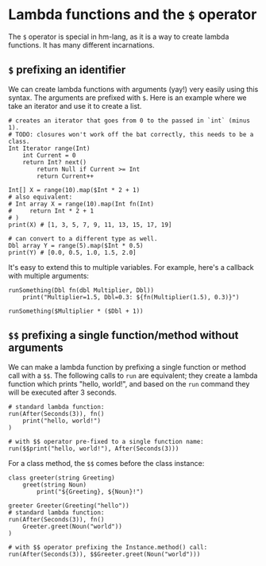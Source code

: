 # Lambda functions and the `$` operator

The `$` operator is special in hm-lang, as it is a way to create
lambda functions.  It has many different incarnations.

## `$` prefixing an identifier

We can create lambda functions with arguments (yay!) very easily using
this syntax.  The arguments are prefixed with `$`.  Here is an example
where we take an iterator and use it to create a list.

```
# creates an iterator that goes from 0 to the passed in `int` (minus 1).
# TODO: closures won't work off the bat correctly, this needs to be a class.
Int Iterator range(Int)
    int Current = 0
    return Int? next()
        return Null if Current >= Int
        return Current++

Int[] X = range(10).map($Int * 2 + 1)
# also equivalent:
# Int array X = range(10).map(Int fn(Int)
#     return Int * 2 + 1
# )
print(X) # [1, 3, 5, 7, 9, 11, 13, 15, 17, 19]

# can convert to a different type as well.
Dbl array Y = range(5).map($Int * 0.5)
print(Y) # [0.0, 0.5, 1.0, 1.5, 2.0]
```

It's easy to extend this to multiple variables.  For example, here's
a callback with multiple arguments:

```
runSomething(Dbl fn(dbl Multiplier, Dbl))
    print("Multiplier=1.5, Dbl=0.3: ${fn(Multiplier(1.5), 0.3)}")

runSomething($Multiplier * ($Dbl + 1))
```

## `$$` prefixing a single function/method without arguments

We can make a lambda function by prefixing a single function or
method call with a `$$`.  The following calls to `run` are equivalent;
they create a lambda function which prints "hello, world!", and based
on the `run` command they will be executed after 3 seconds.

```
# standard lambda function:
run(After(Seconds(3)), fn()
    print("hello, world!")
)

# with $$ operator pre-fixed to a single function name:
run($$print("hello, world!"), After(Seconds(3)))
```

For a class method, the `$$` comes before the class instance:

```
class greeter(string Greeting)
    greet(string Noun)
        print("${Greeting}, ${Noun}!")

greeter Greeter(Greeting("hello"))
# standard lambda function:
run(After(Seconds(3)), fn()
    Greeter.greet(Noun("world"))
)

# with $$ operator prefixing the Instance.method() call:
run(After(Seconds(3)), $$Greeter.greet(Noun("world")))
```
